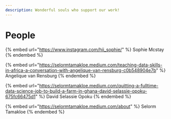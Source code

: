 ```yaml
---
description: Wonderful souls who support our work!
---
```


# People

{% embed url="https://www.instagram.com/hii_sophie/" %}
Sophie Mcstay
{% endembed %}

{% embed url="https://selormtamakloe.medium.com/teaching-data-skills-in-africa-a-conversation-with-angelique-van-rensburg-c0b548904e7b" %}
Angelique van Rensburg
{% endembed %}

{% embed url="https://selormtamakloe.medium.com/quitting-a-fulltime-data-science-job-to-build-a-farm-in-ghana-david-selassie-opoku-675fc66475d1" %}
David Selassie Opoku
{% endembed %}

{% embed url="https://selormtamakloe.medium.com/about" %}
Selorm Tamakloe
{% endembed %}


